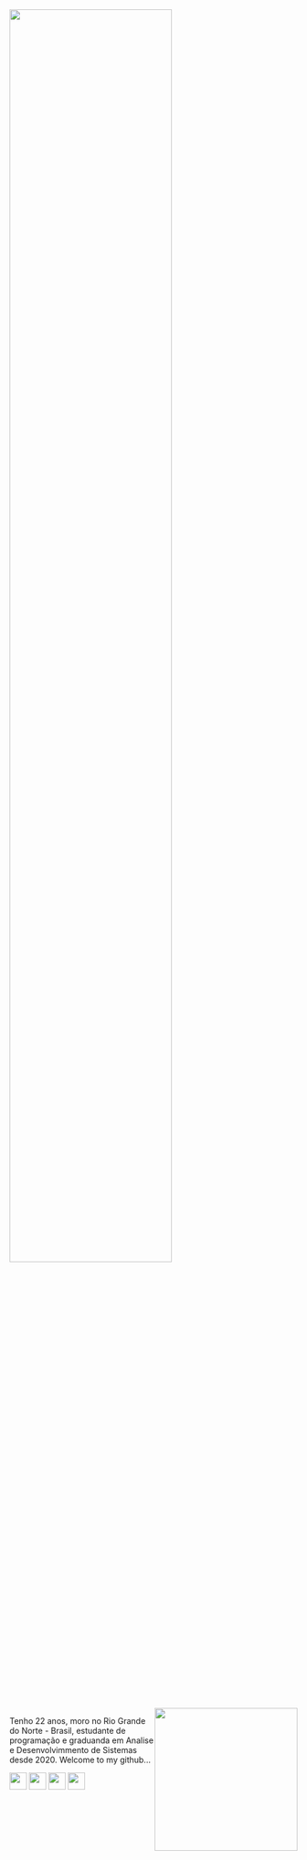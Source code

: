 <img width="75%" style="margin-bottom: 10%;" src="https://user-images.githubusercontent.com/103538940/188474804-bb9d2cd7-7580-4a5c-a6bd-93ceb556efc0.png" alt="">
<div style="display: flex">
<div width="200" >
<p>Tenho 22 anos, moro no Rio Grande do Norte - Brasil, estudante de programação e graduanda em Analise e Desenvolvimmento de Sistemas desde 2020. Welcome to my github...</p>
<div style="display: inline_block">
<img width="30px" src="https://user-images.githubusercontent.com/103538940/188484486-7837242e-5cb6-4d46-b8fb-2e4881b8d1f2.png" alt="">
<img width="30px" src="https://user-images.githubusercontent.com/103538940/188488333-8ef4c507-c7fe-4d51-8494-6b4b0653ae84.png" alt="">
<img width="30px"  src="https://user-images.githubusercontent.com/103538940/188488430-af79842c-b701-468a-b4a5-bb358a73e06f.png" alt="">
<img width="30px" src="https://user-images.githubusercontent.com/103538940/188488481-d4c5c180-d2de-44b5-b226-88062cb8ec7c.png" alt="">
</div>
</div>
<img class="image-banner" width="250px" src="https://user-images.githubusercontent.com/103538940/188489124-c9995e28-952d-4a49-b529-eb4b944fa9c7.png" alt="">
</div>
       






